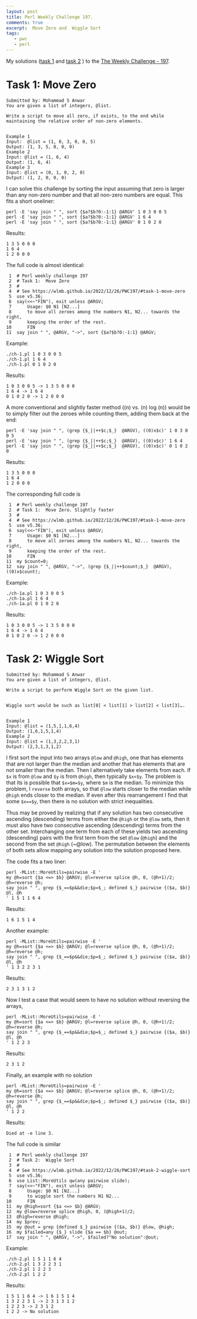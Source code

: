 ```yaml
---
layout: post
title: Perl Weekly Challenge 197.
comments: true
excerpt:  Move Zero and  Wiggle Sort
tags:
   - pwc
   - perl
---
```


My solutions
([task 1](https://github.com/wlmb/perlweeklychallenge-club/blob/master/challenge-197/wlmb/perl/ch-1.pl)
and
[task 2](https://github.com/wlmb/perlweeklychallenge-club/blob/master/challenge-197/wlmb/perl/ch-2.pl)
)
to the  [The Weekly Challenge - 197](https://theweeklychallenge.org/blog/perl-weekly-challenge-197).


# Task 1: Move Zero

    Submitted by: Mohammad S Anwar
    You are given a list of integers, @list.

    Write a script to move all zero, if exists, to the end while maintaining the relative order of non-zero elements.


    Example 1
    Input:  @list = (1, 0, 3, 0, 0, 5)
    Output: (1, 3, 5, 0, 0, 0)
    Example 2
    Input: @list = (1, 6, 4)
    Output: (1, 6, 4)
    Example 3
    Input: @list = (0, 1, 0, 2, 0)
    Output: (1, 2, 0, 0, 0)

I can solve this challenge by sorting the input assuming that zero is
larger than any non-zero number and that all non-zero numbers are
equal. This fits a short oneliner:

    perl -E 'say join " ", sort {$a?$b?0:-1:1} @ARGV' 1 0 3 0 0 5
    perl -E 'say join " ", sort {$a?$b?0:-1:1} @ARGV' 1 6 4
    perl -E 'say join " ", sort {$a?$b?0:-1:1} @ARGV' 0 1 0 2 0

Results:

    1 3 5 0 0 0
    1 6 4
    1 2 0 0 0

The full code is almost identical:

     1  # Perl weekly challenge 197
     2  # Task 1:  Move Zero
     3  #
     4  # See https://wlmb.github.io/2022/12/26/PWC197/#task-1-move-zero
     5  use v5.36;
     6  say(<<~"FIN"), exit unless @ARGV;
     7      Usage: $0 N1 [N2...]
     8      to move all zeroes among the numbers N1, N2... towards the right,
     9      keeping the order of the rest.
    10      FIN
    11  say join " ", @ARGV, "->", sort {$a?$b?0:-1:1} @ARGV;

Example:

    ./ch-1.pl 1 0 3 0 0 5
    ./ch-1.pl 1 6 4
    ./ch-1.pl 0 1 0 2 0

Results:

    1 0 3 0 0 5 -> 1 3 5 0 0 0
    1 6 4 -> 1 6 4
    0 1 0 2 0 -> 1 2 0 0 0

A more conventional and slightly faster method (\(n\) vs. \(n\) log \(n\))
would be to simply filter out the zeroes while counting them, adding
them back at the end:

    perl -E 'say join " ", (grep {$_||++$c;$_}  @ARGV), ((0)x$c)' 1 0 3 0 0 5
    perl -E 'say join " ", (grep {$_||++$c;$_}  @ARGV), ((0)x$c)' 1 6 4
    perl -E 'say join " ", (grep {$_||++$c;$_}  @ARGV), ((0)x$c)' 0 1 0 2 0

Results:

    1 3 5 0 0 0
    1 6 4
    1 2 0 0 0

The corresponding full code is

     1  # Perl weekly challenge 197
     2  # Task 1:  Move Zero. Slightly faster
     3  #
     4  # See https://wlmb.github.io/2022/12/26/PWC197/#task-1-move-zero
     5  use v5.36;
     6  say(<<~"FIN"), exit unless @ARGV;
     7      Usage: $0 N1 [N2...]
     8      to move all zeroes among the numbers N1, N2... towards the right,
     9      keeping the order of the rest.
    10      FIN
    11  my $count=0;
    12  say join " ", @ARGV, "->", (grep {$_||++$count;$_}  @ARGV), ((0)x$count);

Example:

    ./ch-1a.pl 1 0 3 0 0 5
    ./ch-1a.pl 1 6 4
    ./ch-1a.pl 0 1 0 2 0

Results:

    1 0 3 0 0 5 -> 1 3 5 0 0 0
    1 6 4 -> 1 6 4
    0 1 0 2 0 -> 1 2 0 0 0


# Task 2: Wiggle Sort

    Submitted by: Mohammad S Anwar
    You are given a list of integers, @list.

    Write a script to perform Wiggle Sort on the given list.


    Wiggle sort would be such as list[0] < list[1] > list[2] < list[3]….


    Example 1
    Input: @list = (1,5,1,1,6,4)
    Output: (1,6,1,5,1,4)
    Example 2
    Input: @list = (1,3,2,2,3,1)
    Output: (2,3,1,3,1,2)

I first sort the input into two arrays `@low` and `@high`, one that has elements that are
not larger than the median and another that has elements that are not
smaller than the median. Then I alternatively take elements from each.
If `$x` is from `@low` and `$y` is from `@high`, then typically
`$x<$y`. The problem is that its is possible that `$x=$m=$y`, where
`$m` is the median. To minimize this problem, I `reverse` both arrays,
so that `@low` starts closer to the median while `@high` ends closer
to the median. If even after this rearrangement I find that some `$x==$y`,
then there is no solution with strict inequalities.

Thus may be proved by realizing that if any solution  has two
consecutive ascending (descending) terms from either the `@high` or the `@low`
sets, then it must also have two consecutive ascending (descending)
terms from the other set. Interchanging one term from each of these
yields two ascending (descending) pairs with the first term from the
set `@low` (`@high`) and the second from the set `@high` (~@low). The
permutation between the elements of both sets allow mapping any
solution into the solution proposed here.

The code fits a two liner:

    perl -MList::MoreUtils=pairwise -E '
    my @h=sort {$a <=> $b} @ARGV; @l=reverse splice @h, 0, (@h+1)/2; @h=reverse @h;
    say join " ", grep {$_==$p&&die;$p=$_; defined $_} pairwise {($a, $b)} @l, @h
    ' 1 5 1 1 6 4

Results:

    1 6 1 5 1 4

Another example:

    perl -MList::MoreUtils=pairwise -E '
    my @h=sort {$a <=> $b} @ARGV; @l=reverse splice @h, 0, (@h+1)/2; @h=reverse @h;
    say join " ", grep {$_==$p&&die;$p=$_; defined $_} pairwise {($a, $b)} @l, @h
    ' 1 3 2 2 3 1

Results:

    2 3 1 3 1 2

Now I test a case that would seem to have no solution without
reversing the arrays,

    perl -MList::MoreUtils=pairwise -E '
    my @h=sort {$a <=> $b} @ARGV; @l=reverse splice @h, 0, (@h+1)/2; @h=reverse @h;
    say join " ", grep {$_==$p&&die;$p=$_; defined $_} pairwise {($a, $b)} @l, @h
    ' 1 2 2 3

Results:

    2 3 1 2

Finally, an example with no solution

    perl -MList::MoreUtils=pairwise -E '
    my @h=sort {$a <=> $b} @ARGV; @l=reverse splice @h, 0, (@h+1)/2; @h=reverse @h;
    say join " ", grep {$_==$p&&die;$p=$_; defined $_} pairwise {($a, $b)} @l, @h
    ' 1 2 2

Results:

    Died at -e line 3.

The full code is similar

     1  # Perl weekly challenge 197
     2  # Task 2:  Wiggle Sort
     3  #
     4  # See https://wlmb.github.io/2022/12/26/PWC197/#task-2-wiggle-sort
     5  use v5.36;
     6  use List::MoreUtils qw(any pairwise slide);
     7  say(<<~"FIN"), exit unless @ARGV;
     8      Usage: $0 N1 [N2...]
     9      to wiggle sort the numbers N1 N2...
    10      FIN
    11  my @high=sort {$a <=> $b} @ARGV;
    12  my @low=reverse splice @high, 0, (@high+1)/2;
    13  @high=reverse @high;
    14  my $prev;
    15  my @out = grep {defined $_} pairwise {($a, $b)} @low, @high;
    16  my $failed=any {$_} slide {$a == $b} @out;
    17  say join " ", @ARGV, "->", $failed?"No solution":@out;

Example:

    ./ch-2.pl 1 5 1 1 6 4
    ./ch-2.pl 1 3 2 2 3 1
    ./ch-2.pl 1 2 2 3
    ./ch-2.pl 1 2 2

Results:

    1 5 1 1 6 4 -> 1 6 1 5 1 4
    1 3 2 2 3 1 -> 2 3 1 3 1 2
    1 2 2 3 -> 2 3 1 2
    1 2 2 -> No solution
